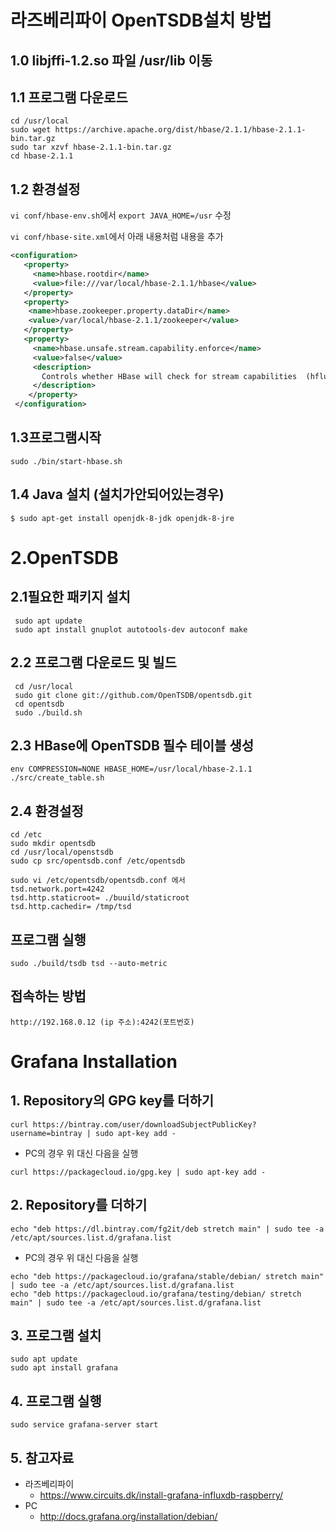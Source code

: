 # 라즈베리파이 OpenTSDB설치 방법

## 1.0 libjffi-1.2.so 파일 /usr/lib 이동
## 1.1 프로그램 다운로드
```
cd /usr/local
sudo wget https://archive.apache.org/dist/hbase/2.1.1/hbase-2.1.1-bin.tar.gz
sudo tar xzvf hbase-2.1.1-bin.tar.gz
cd hbase-2.1.1
```

## 1.2 환경설정

`vi conf/hbase-env.sh`에서 `export JAVA_HOME=/usr` 수정

`vi conf/hbase-site.xml`에서 아래 내용처럼 내용을 추가

```xml
<configuration>
   <property>
     <name>hbase.rootdir</name>
     <value>file:///var/local/hbase-2.1.1/hbase</value>
   </property>
   <property>
    <name>hbase.zookeeper.property.dataDir</name>
    <value>/var/local/hbase-2.1.1/zookeeper</value>
   </property>
   <property>
     <name>hbase.unsafe.stream.capability.enforce</name>
     <value>false</value>
     <description>
       Controls whether HBase will check for stream capabilities  (hflush/hsync).
     </description>
    </property>
 </configuration>
 ```
 ## 1.3프로그램시작
 
 `sudo ./bin/start-hbase.sh`
 
 ## 1.4 Java 설치 (설치가안되어있는경우)
 
 
 
 `$ sudo apt-get install openjdk-8-jdk openjdk-8-jre`
 
 # 2.OpenTSDB
 
 ## 2.1필요한 패키지 설치
``` 
 sudo apt update
 sudo apt install gnuplot autotools-dev autoconf make
```
 ## 2.2 프로그램 다운로드 및 빌드
```
 cd /usr/local
 sudo git clone git://github.com/OpenTSDB/opentsdb.git
 cd opentsdb
 sudo ./build.sh
```
## 2.3 HBase에 OpenTSDB 필수 테이블 생성
```
env COMPRESSION=NONE HBASE_HOME=/usr/local/hbase-2.1.1 ./src/create_table.sh
```
## 2.4 환경설정
```
cd /etc
sudo mkdir opentsdb
cd /usr/local/openstsdb
sudo cp src/opentsdb.conf /etc/opentsdb

sudo vi /etc/opentsdb/opentsdb.conf 에서
tsd.network.port=4242
tsd.http.staticroot= ./buuild/staticroot
tsd.http.cachedir= /tmp/tsd
```
## 프로그램 실행
```
sudo ./build/tsdb tsd --auto-metric
```
## 접속하는 방법
```
http://192.168.0.12 (ip 주소):4242(포트번호)
```

# Grafana Installation

## 1. Repository의 GPG key를 더하기
```
curl https://bintray.com/user/downloadSubjectPublicKey?username=bintray | sudo apt-key add -
```
* PC의 경우 위 대신 다음을 실행
```
curl https://packagecloud.io/gpg.key | sudo apt-key add -
```

## 2. Repository를 더하기
```
echo "deb https://dl.bintray.com/fg2it/deb stretch main" | sudo tee -a /etc/apt/sources.list.d/grafana.list
```
* PC의 경우 위 대신 다음을 실행
```
echo "deb https://packagecloud.io/grafana/stable/debian/ stretch main" | sudo tee -a /etc/apt/sources.list.d/grafana.list
echo "deb https://packagecloud.io/grafana/testing/debian/ stretch main" | sudo tee -a /etc/apt/sources.list.d/grafana.list
```

## 3. 프로그램 설치
```
sudo apt update
sudo apt install grafana
```

## 4. 프로그램 실행
```
sudo service grafana-server start
```

## 5. 참고자료
* 라즈베리파이
  * https://www.circuits.dk/install-grafana-influxdb-raspberry/
* PC
  * http://docs.grafana.org/installation/debian/

